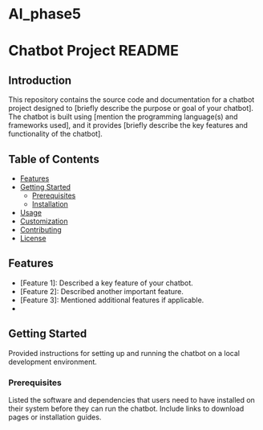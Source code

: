 # AI_phase5
# Chatbot Project README

## Introduction

This repository contains the source code and documentation for a chatbot project designed to [briefly describe the purpose or goal of your chatbot]. The chatbot is built using [mention the programming language(s) and frameworks used], and it provides [briefly describe the key features and functionality of the chatbot].

## Table of Contents

- [Features](#features)
- [Getting Started](#getting-started)
  - [Prerequisites](#prerequisites)
  - [Installation](#installation)
- [Usage](#usage)
- [Customization](#customization)
- [Contributing](#contributing)
- [License](#license)

## Features

- [Feature 1]: Described a key feature of your chatbot.
- [Feature 2]: Described another important feature.
- [Feature 3]: Mentioned additional features if applicable.
- [Feature 4]: Etc.

## Getting Started

Provided instructions for setting up and running the chatbot on a local development environment.

### Prerequisites

Listed the software and dependencies that users need to have installed on their system before they can run the chatbot. Include links to download pages or installation guides.

